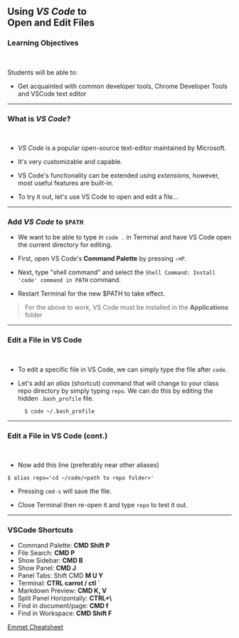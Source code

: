 ## Using _VS Code_ to<br>Open and Edit Files

### Learning Objectives

<br>

<p>Students will be able to:</p>

- Get acquainted with common developer tools, Chrome Developer Tools and VSCode text editor

---

### What is _VS Code_?

<br/>

- _VS Code_ is a popular open-source text-editor maintained by Microsoft.

- It's very customizable and capable.

- VS Code's functionality can be extended using _extensions_, however, most useful features are built-in.

- To try it out, let's use VS Code to open and edit a file...

---

### Add _VS Code_ to <code>\$PATH</code>

- We want to be able to type in `code .` in Terminal and have VS Code open the current directory for editing.

- First, open VS Code's **Command Palette** by pressing `⇧⌘P`.

- Next, type "shell command" and select the `Shell Command: Install 'code' command in PATH` command.

- Restart Terminal for the new \$PATH to take effect.

> For the above to work, VS Code must be installed in the **Applications** folder

---

### Edit a File in VS Code

<br/>

- To edit a specific file in VS Code, we can simply type the file after `code`.

- Let's add an _alias_ (shortcut) command that will change to your class repo directory by simply typing `repo`. We can do this by editing the hidden `.bash_profile` file.

      	$ code ~/.bash_profile

---

### Edit a File in VS Code (cont.)

<br/>

- Now add this line (preferably near other aliases)

`$ alias repo='cd ~/code/<path to repo folder>'`

- Pressing `cmd-s` will save the file.

- Close Terminal then re-open it and type `repo` to test it out.

---
### VSCode Shortcuts
* Command Palette: **CMD Shift P**
* File Search: **CMD P**
* Show Sidebar: **CMD B**
* Show Panel: **CMD J**
* Panel Tabs: Shift CMD **M U Y**  
* Terminal: **CTRL carrot / ctl `**
* Markdown Preview: **CMD K, V** 
* Split Panel Horizontally: **CTRL+\\**
* Find in document/page: **CMD f**
* Find in Workspace: **CMD Shift F**

[Emmet Cheatsheet](https://docs.emmet.io/cheat-sheet/)